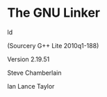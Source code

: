 # The GNU Linker

&#x20;                                                                                                                         ld

&#x20;                                                                       (Sourcery G++ Lite 2010q1-188)

&#x20;                                                                                                    Version 2.19.51













Steve Chamberlain

Ian Lance Taylor
